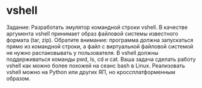 # vshell
Задание: Разработать эмулятор командной строки vshell. В качестве аргумента vshell принимает образ файловой системы известного формата (tar, zip). Обратите внимание: программа должна запускаться прямо из командной строки, а файл с виртуальной файловой системой не нужно распаковывать у пользователя. В vshell должны поддерживаться команды pwd, ls, cd и cat. Ваша задача сделать работу vshell как можно более похожей на сеанс bash в Linux. Реализовать vshell можно на Python или других ЯП, но кроссплатформенным образом.

